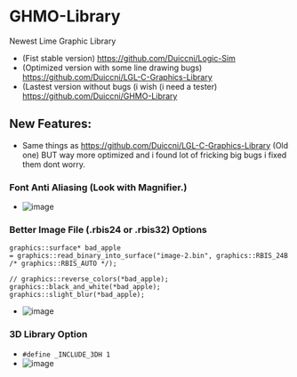 # GHMO-Library
Newest Lime Graphic Library

* (Fist stable version) https://github.com/Duiccni/Logic-Sim
* (Optimized version with some line drawing bugs) https://github.com/Duiccni/LGL-C-Graphics-Library
* (Lastest version without bugs (i wish (i need a tester) https://github.com/Duiccni/GHMO-Library

## New Features:

* Same things as https://github.com/Duiccni/LGL-C-Graphics-Library (Old one) BUT way more optimized and i found lot of fricking big bugs i fixed them dont worry.

### Font Anti Aliasing (Look with Magnifier.)
* ![image](https://github.com/Duiccni/GHMO-Library/assets/143947543/150fc1fb-9eb3-43a1-a077-e29b3533826f)

### Better Image File (.rbis24 or .rbis32) Options
```
graphics::surface* bad_apple
= graphics::read_binary_into_surface("image-2.bin", graphics::RBIS_24B /* graphics::RBIS_AUTO */);

// graphics::reverse_colors(*bad_apple);
graphics::black_and_white(*bad_apple);
graphics::slight_blur(*bad_apple);
```
* ![image](https://github.com/Duiccni/GHMO-Library/assets/143947543/8a4f5827-d164-4476-b04a-d0a591c96e51)

### 3D Library Option
* ``` #define _INCLUDE_3DH 1 ```
* ![image](https://github.com/Duiccni/GHMO-Library/assets/143947543/5529bb49-6c35-426a-aad2-c19b6c222bd9)
